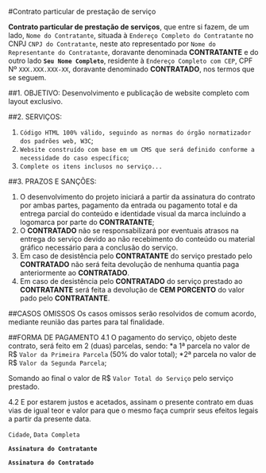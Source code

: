 #Contrato particular de prestação de serviço

**Contrato particular de prestação de serviços**, que entre si fazem, de um lado, `Nome do Contratante`, situada à `Endereço Completo do Contratante` no CNPJ `CNPJ do Contratante`, neste ato representado por `Nome do Representante do Contratante`, doravante denominada **CONTRATANTE** e do outro lado **`Seu Nome Completo`**, residente à `Endereço Completo com CEP`, CPF Nº `XXX.XXX.XXX-XX`, doravante denominado **CONTRATADO**, nos termos que se seguem.

##1. OBJETIVO:
Desenvolvimento e publicação de website completo com layout exclusivo.

##2. SERVIÇOS:
1. `Código HTML 100% válido, seguindo as normas do órgão normatizador dos padrões web, W3C`;
2. `Website construído com base em um CMS que será definido conforme a necessidade do caso específico`;
3. `Complete os itens inclusos no serviço...`

##3. PRAZOS E SANÇÕES:
1. O desenvolvimento do projeto iniciará a partir da assinatura do contrato por ambas partes, pagamento da entrada ou pagamento total e da entrega parcial do conteúdo e identidade visual da marca incluindo a logomarca por parte do **CONTRATANTE**;
2. O **CONTRATADO** não se responsabilizará por eventuais atrasos na entrega do serviço devido ao não recebimento do conteúdo ou material gráfico necessário para a conclusão do serviço.
3. Em caso de desistência pelo **CONTRATANTE** do serviço prestado pelo **CONTRATADO** não será feita devolução de nenhuma quantia paga anteriormente ao **CONTRATADO**.
4. Em caso de desistência pelo **CONTRATADO** do serviço prestado ao **CONTRATANTE** será feita a devolução de **CEM PORCENTO** do valor pado pelo **CONTRATANTE**.

##CASOS OMISSOS
Os casos omissos serão resolvidos de comum acordo, mediante reunião das partes para tal finalidade.

##FORMA DE PAGAMENTO
4.1 O pagamento do serviço, objeto deste contrato, será feito em 2 (duas) parcelas, sendo:
*a 1ª parcela no valor de R$ `Valor da Primeira Parcela` (50% do valor total);
*2ª parcela no valor de R$ `Valor da Segunda Parcela`;

Somando ao final o valor de R$ `Valor Total do Serviço` pelo serviço prestado.

4.2 E por estarem justos e acetados, assinam o presente contrato em duas vias de igual teor e valor para que o mesmo faça cumprir seus efeitos legais a partir da presente data.

`Cidade`, `Data Completa`

**`Assinatura do Contratante`**


**`Assinatura do Contratado`**